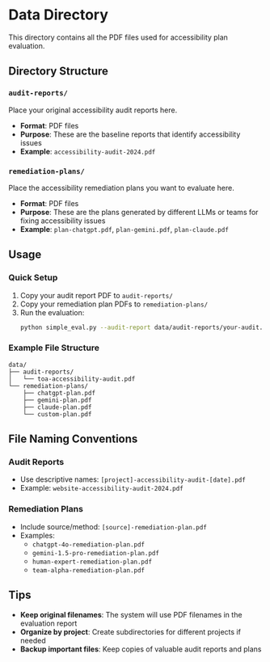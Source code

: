 # Data Directory

This directory contains all the PDF files used for accessibility plan evaluation.

## Directory Structure

### `audit-reports/`
Place your original accessibility audit reports here.
- **Format**: PDF files
- **Purpose**: These are the baseline reports that identify accessibility issues
- **Example**: `accessibility-audit-2024.pdf`

### `remediation-plans/`
Place the accessibility remediation plans you want to evaluate here.
- **Format**: PDF files  
- **Purpose**: These are the plans generated by different LLMs or teams for fixing accessibility issues
- **Example**: `plan-chatgpt.pdf`, `plan-gemini.pdf`, `plan-claude.pdf`

## Usage

### Quick Setup
1. Copy your audit report PDF to `audit-reports/`
2. Copy your remediation plan PDFs to `remediation-plans/`
3. Run the evaluation:
   ```bash
   python simple_eval.py --audit-report data/audit-reports/your-audit.pdf --plans-dir data/remediation-plans/
   ```

### Example File Structure
```
data/
├── audit-reports/
│   └── toa-accessibility-audit.pdf
└── remediation-plans/
    ├── chatgpt-plan.pdf
    ├── gemini-plan.pdf
    ├── claude-plan.pdf
    └── custom-plan.pdf
```

## File Naming Conventions

### Audit Reports
- Use descriptive names: `[project]-accessibility-audit-[date].pdf`
- Example: `website-accessibility-audit-2024.pdf`

### Remediation Plans  
- Include source/method: `[source]-remediation-plan.pdf`
- Examples:
  - `chatgpt-4o-remediation-plan.pdf`
  - `gemini-1.5-pro-remediation-plan.pdf`
  - `human-expert-remediation-plan.pdf`
  - `team-alpha-remediation-plan.pdf`

## Tips

- **Keep original filenames**: The system will use PDF filenames in the evaluation report
- **Organize by project**: Create subdirectories for different projects if needed
- **Backup important files**: Keep copies of valuable audit reports and plans
